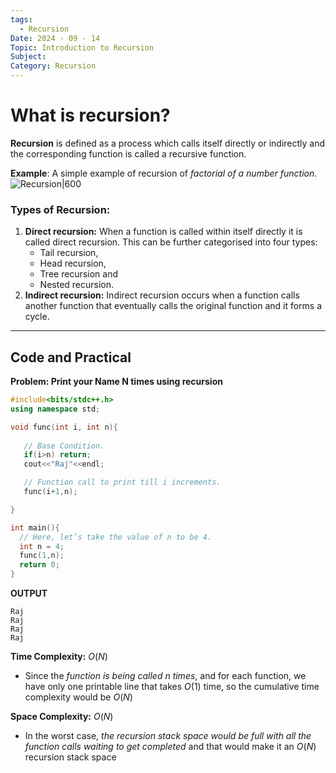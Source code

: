 ```yaml
---
tags:
  - Recursion
Date: 2024 - 09 - 14
Topic: Introduction to Recursion
Subject: 
Category: Recursion
---
```


# What is recursion?
**Recursion** is defined as a process which calls itself directly or indirectly and the corresponding function is called a recursive function.

**Example**: A simple example of recursion of *factorial of a number function*.
![Recursion|600](https://cdn-images-1.medium.com/max/1080/1*zhWjVsmIRrBoGClOINSIPQ.jpeg)


### Types of Recursion:

1. **Direct recursion:** When a function is called within itself directly it is called direct recursion. This can be further categorised into four types: 
    - Tail recursion,  
    - Head recursion,  
    - Tree recursion and 
    - Nested recursion.
2. **Indirect recursion:** Indirect recursion occurs when a function calls another function that eventually calls the original function and it forms a cycle.


---
## Code and Practical
**Problem: Print your Name N times using recursion**
```cpp
#include<bits/stdc++.h>
using namespace std;

void func(int i, int n){
   
   // Base Condition.
   if(i>n) return;
   cout<<"Raj"<<endl;

   // Function call to print till i increments.
   func(i+1,n);

}

int main(){
  // Here, let’s take the value of n to be 4.
  int n = 4;
  func(1,n);
  return 0;
}
```

**OUTPUT**
```text
Raj  
Raj  
Raj  
Raj
```

**Time Complexity:** $O(N)$
- Since the *function is being called n times*, and for each function, we have only one printable line that takes $O(1)$ time, so the cumulative time complexity would be $O(N)$ 

**Space Complexity:** $O(N)$
- In the worst case, *the recursion stack space would be full with all the function calls waiting to get completed* and that would make it an $O(N)$ recursion stack space